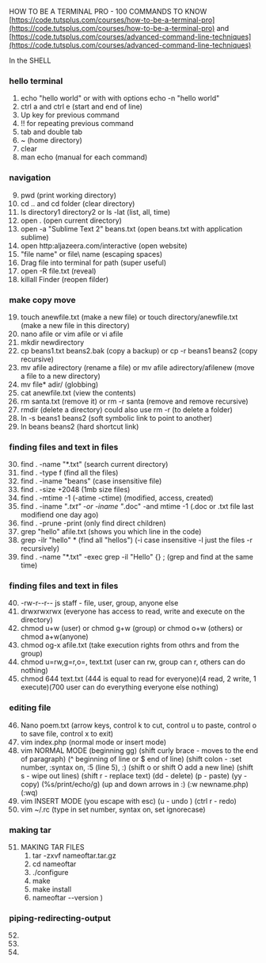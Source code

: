 HOW TO BE A TERMINAL PRO - 100 COMMANDS TO KNOW
[https://code.tutsplus.com/courses/how-to-be-a-terminal-pro](https://code.tutsplus.com/courses/how-to-be-a-terminal-pro) and [https://code.tutsplus.com/courses/advanced-command-line-techniques](https://code.tutsplus.com/courses/advanced-command-line-techniques)

In the SHELL
### hello terminal
1. echo "hello world" or with with options echo -n "hello world"
2. ctrl a and ctrl e (start and end of line)
3. Up key for previous command
4. !! for repeating previous command
5. tab and double tab
6. ~ (home directory)
7. clear
8. man echo (manual for each command)

### navigation
9. pwd (print working directory)
10. cd .. and cd folder (clear directory)
11. ls directory1 directory2 or ls -lat (list, all, time)
12. open . (open current directory)
13. open -a "Sublime Text 2" beans.txt (open beans.txt with application sublime)
14. open http:aljazeera.com/interactive (open website)
15. "file name" or file\ name (escaping spaces)
16. Drag file into terminal for path (super useful)
17. open -R file.txt (reveal)
18. killall Finder (reopen filder)

### make copy move
19. touch anewfile.txt (make a new file) or touch directory/anewfile.txt (make a new file in this directory)
20. nano afile or vim afile or vi afile
21. mkdir newdirectory
22. cp beans1.txt beans2.bak (copy a backup) or cp -r beans1 beans2 (copy recursive)
23. mv afile adirectory (rename a file) or mv afile adirectory/afilenew (move a file to a new directory)
24. mv file* adir/ (globbing)
25. cat anewfile.txt (view the contents)
26. rm santa.txt (remove it) or rm -r santa (remove and remove recursive)
27. rmdir (delete a directory) could also use rm -r (to delete a folder)
28. ln -s beans1 beans2 (soft symbolic link to point to another)
29. ln beans beans2 (hard shortcut link)

### finding files and text in files
30. find . -name "*.txt" (search current directory)
31. find . -type f (find all the files)
32. find . -iname "beans" (case insensitive file)
33. find . -size +2048 (1mb size files)
34. find . -mtime -1 (-atime -ctime) (modified, access, created)
35. find . -iname "*.txt" -or -iname "*.doc" -and mtime -1 (.doc or .txt file last modifiend one day ago)
36. find . -prune -print (only find direct children)
37. grep "hello" afile.txt (shows you which line in the code)
38. grep -ilr "hello" * (find all "hellos") (-i case insensitive -l just the files -r recursively)
39. find . -name "*.txt" -exec grep -il "Hello" {} \; (grep and find at the same time)

### finding files and text in files
40. -rw-r--r-- js staff - file, user, group, anyone else
41. drwxrwxrwx (everyone has access to read, write and execute on the directory)
42. chmod u+w (user) or chmod g+w (group) or chmod o+w (others) or chmod a+w(anyone)
43. chmod og-x afile.txt (take execution rights from othrs and from the group)
44. chmod u=rw,g=r,o=, text.txt (user can rw, group can r, others can do nothing)
45. chmod 644 text.txt (444 is equal to read for everyone)(4 read, 2 write, 1 execute)(700 user can do everything everyone else nothing)

### editing file
46. Nano poem.txt (arrow keys, control k to cut, control u to paste, control o to save file, control x to exit)
47. vim index.php (normal mode or insert mode)
48. vim NORMAL MODE (beginning gg) (shift curly brace - moves to the end of paragraph) (^ beginning of line or $ end of line) (shift colon - :set number, :syntax on, :5 (line 5), :) (shift o or shift O add a new line) (shift s - wipe out lines) (shift r - replace text) (dd - delete) (p - paste) (yy - copy) (%s/print/echo/g) (up and down arrows in :) (:w newname.php) (:wq)
49. vim INSERT MODE (you escape with esc) (u - undo ) (ctrl r - redo)
50. vim ~/.rc (type in set number, syntax on, set ignorecase)

### making tar
51. MAKING TAR FILES
	1. tar -zxvf nameoftar.tar.gz
	2. cd nameoftar
	3. ./configure
	4. make
	5. make install
	6. nameoftar --version
)

### piping-redirecting-output
52.
53.
53.